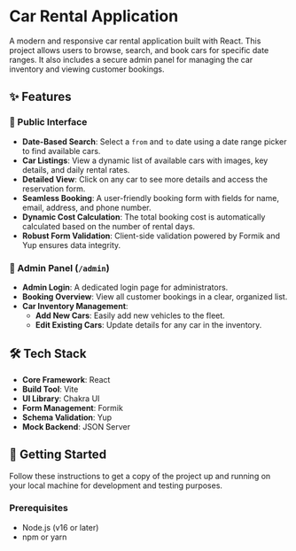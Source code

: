 # Car Rental Application

A modern and responsive car rental application built with React. This project allows users to browse, search, and book cars for specific date ranges. It also includes a secure admin panel for managing the car inventory and viewing customer bookings.

## ✨ Features

### 👤 Public Interface
- **Date-Based Search**: Select a `from` and `to` date using a date range picker to find available cars.
- **Car Listings**: View a dynamic list of available cars with images, key details, and daily rental rates.
- **Detailed View**: Click on any car to see more details and access the reservation form.
- **Seamless Booking**: A user-friendly booking form with fields for name, email, address, and phone number.
- **Dynamic Cost Calculation**: The total booking cost is automatically calculated based on the number of rental days.
- **Robust Form Validation**: Client-side validation powered by Formik and Yup ensures data integrity.

### 🔐 Admin Panel (`/admin`)
- **Admin Login**: A dedicated login page for administrators.
- **Booking Overview**: View all customer bookings in a clear, organized list.
- **Car Inventory Management**:
  - **Add New Cars**: Easily add new vehicles to the fleet.
  - **Edit Existing Cars**: Update details for any car in the inventory.

## 🛠️ Tech Stack

- **Core Framework**: React
- **Build Tool**: Vite
- **UI Library**: Chakra UI
- **Form Management**: Formik
- **Schema Validation**: Yup
- **Mock Backend**: JSON Server

## 🚀 Getting Started

Follow these instructions to get a copy of the project up and running on your local machine for development and testing purposes.

### Prerequisites

- Node.js (v16 or later)
- npm or yarn
